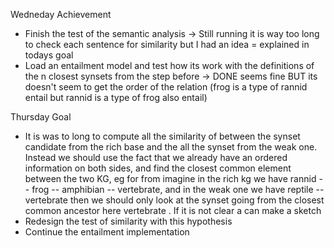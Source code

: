 Wedneday Achievement  
- Finish the test of the semantic analysis -> Still running it is way too long to check each sentence for similarity but I had an idea = explained in todays goal 
- Load an entailment model and test how its work with the definitions of the n closest synsets from the step before  -> DONE seems fine BUT its doesn't seem to get the order of the relation (frog is a type of rannid entail but rannid is a type of frog also entail)

Thursday Goal 
- It is was to long to compute all the similarity of between the synset candidate from the rich base and the all the synset from the weak one. Instead we should use the fact that we already have an ordered information on both sides, and find the closest common element between the two KG, eg for from imagine in the rich kg we have rannid -- frog -- amphibian -- vertebrate, and in the weak one we have  reptile -- vertebrate then we should only look at the synset going from the closest common ancestor here vertebrate . If it is not clear a can make a sketch
- Redesign the test of similarity with this hypothesis 
- Continue the entailment implementation 